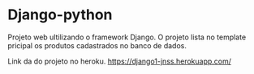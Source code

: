 # Django-python
Projeto web ultilizando o framework Django.
O projeto lista no template pricipal os produtos cadastrados no banco de dados.

Link da do projeto no heroku.
https://django1-jnss.herokuapp.com/
